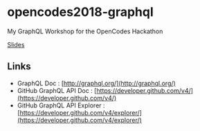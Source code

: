 # opencodes2018-graphql
My GraphQL Workshop for the OpenCodes Hackathon

[Slides](https://gitpitch.com/Vertmo/opencodes2018-graphql/)

## Links
* GraphQL Doc : [http://graphql.org/](http://graphql.org/)
* GitHub GraphQL API Doc : [https://developer.github.com/v4/](https://developer.github.com/v4/)
* GitHub GraphQL API Explorer : [https://developer.github.com/v4/explorer/](https://developer.github.com/v4/explorer/)
